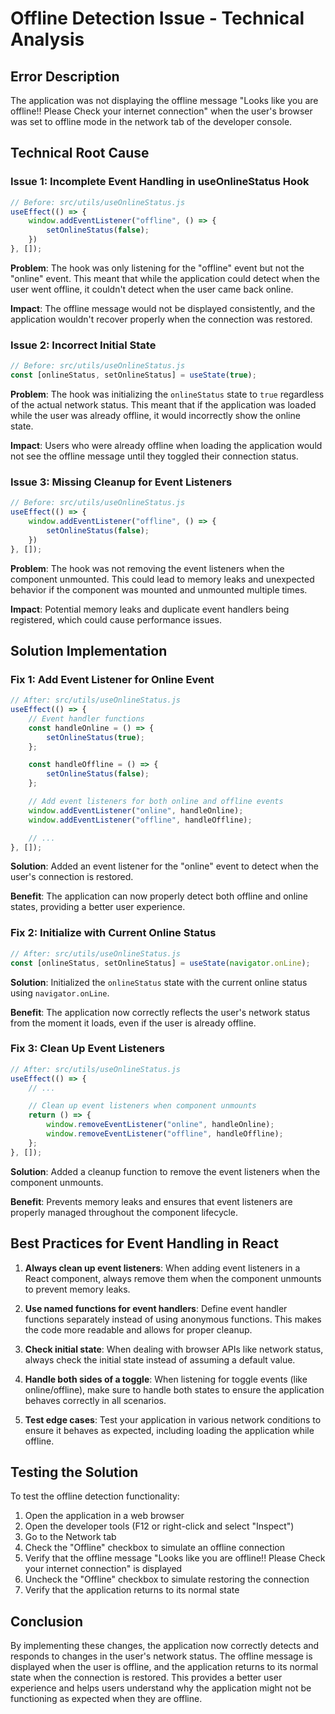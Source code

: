 # Offline Detection Issue - Technical Analysis

## Error Description
The application was not displaying the offline message "Looks like you are offline!! Please Check your internet connection" when the user's browser was set to offline mode in the network tab of the developer console.

## Technical Root Cause

### Issue 1: Incomplete Event Handling in useOnlineStatus Hook

```javascript
// Before: src/utils/useOnlineStatus.js
useEffect(() => {
    window.addEventListener("offline", () => {
        setOnlineStatus(false);
    })
}, []);
```

**Problem**: The hook was only listening for the "offline" event but not the "online" event. This meant that while the application could detect when the user went offline, it couldn't detect when the user came back online.

**Impact**: The offline message would not be displayed consistently, and the application wouldn't recover properly when the connection was restored.

### Issue 2: Incorrect Initial State

```javascript
// Before: src/utils/useOnlineStatus.js
const [onlineStatus, setOnlineStatus] = useState(true);
```

**Problem**: The hook was initializing the `onlineStatus` state to `true` regardless of the actual network status. This meant that if the application was loaded while the user was already offline, it would incorrectly show the online state.

**Impact**: Users who were already offline when loading the application would not see the offline message until they toggled their connection status.

### Issue 3: Missing Cleanup for Event Listeners

```javascript
// Before: src/utils/useOnlineStatus.js
useEffect(() => {
    window.addEventListener("offline", () => {
        setOnlineStatus(false);
    })
}, []);
```

**Problem**: The hook was not removing the event listeners when the component unmounted. This could lead to memory leaks and unexpected behavior if the component was mounted and unmounted multiple times.

**Impact**: Potential memory leaks and duplicate event handlers being registered, which could cause performance issues.

## Solution Implementation

### Fix 1: Add Event Listener for Online Event

```javascript
// After: src/utils/useOnlineStatus.js
useEffect(() => {
    // Event handler functions
    const handleOnline = () => {
        setOnlineStatus(true);
    };

    const handleOffline = () => {
        setOnlineStatus(false);
    };

    // Add event listeners for both online and offline events
    window.addEventListener("online", handleOnline);
    window.addEventListener("offline", handleOffline);

    // ...
}, []);
```

**Solution**: Added an event listener for the "online" event to detect when the user's connection is restored.

**Benefit**: The application can now properly detect both offline and online states, providing a better user experience.

### Fix 2: Initialize with Current Online Status

```javascript
// After: src/utils/useOnlineStatus.js
const [onlineStatus, setOnlineStatus] = useState(navigator.onLine);
```

**Solution**: Initialized the `onlineStatus` state with the current online status using `navigator.onLine`.

**Benefit**: The application now correctly reflects the user's network status from the moment it loads, even if the user is already offline.

### Fix 3: Clean Up Event Listeners

```javascript
// After: src/utils/useOnlineStatus.js
useEffect(() => {
    // ...

    // Clean up event listeners when component unmounts
    return () => {
        window.removeEventListener("online", handleOnline);
        window.removeEventListener("offline", handleOffline);
    };
}, []);
```

**Solution**: Added a cleanup function to remove the event listeners when the component unmounts.

**Benefit**: Prevents memory leaks and ensures that event listeners are properly managed throughout the component lifecycle.

## Best Practices for Event Handling in React

1. **Always clean up event listeners**: When adding event listeners in a React component, always remove them when the component unmounts to prevent memory leaks.

2. **Use named functions for event handlers**: Define event handler functions separately instead of using anonymous functions. This makes the code more readable and allows for proper cleanup.

3. **Check initial state**: When dealing with browser APIs like network status, always check the initial state instead of assuming a default value.

4. **Handle both sides of a toggle**: When listening for toggle events (like online/offline), make sure to handle both states to ensure the application behaves correctly in all scenarios.

5. **Test edge cases**: Test your application in various network conditions to ensure it behaves as expected, including loading the application while offline.

## Testing the Solution

To test the offline detection functionality:

1. Open the application in a web browser
2. Open the developer tools (F12 or right-click and select "Inspect")
3. Go to the Network tab
4. Check the "Offline" checkbox to simulate an offline connection
5. Verify that the offline message "Looks like you are offline!! Please Check your internet connection" is displayed
6. Uncheck the "Offline" checkbox to simulate restoring the connection
7. Verify that the application returns to its normal state

## Conclusion

By implementing these changes, the application now correctly detects and responds to changes in the user's network status. The offline message is displayed when the user is offline, and the application returns to its normal state when the connection is restored. This provides a better user experience and helps users understand why the application might not be functioning as expected when they are offline.